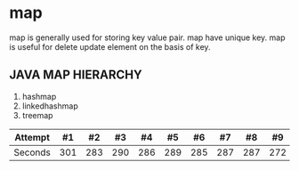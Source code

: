 # map

map is generally used for storing key value pair.
map have unique key.
map is useful for delete update element on the basis of key.

## JAVA MAP HIERARCHY

1. hashmap
2. linkedhashmap
3. treemap

Attempt | #1 | #2 | #3 | #4 | #5 | #6 | #7 | #8 | #9 | #10 | #11
--- | --- | --- | --- |--- |--- |--- |--- |--- |--- |--- |---
Seconds | 301 | 283 | 290 | 286 | 289 | 285 | 287 | 287 | 272 | 276 | 269
